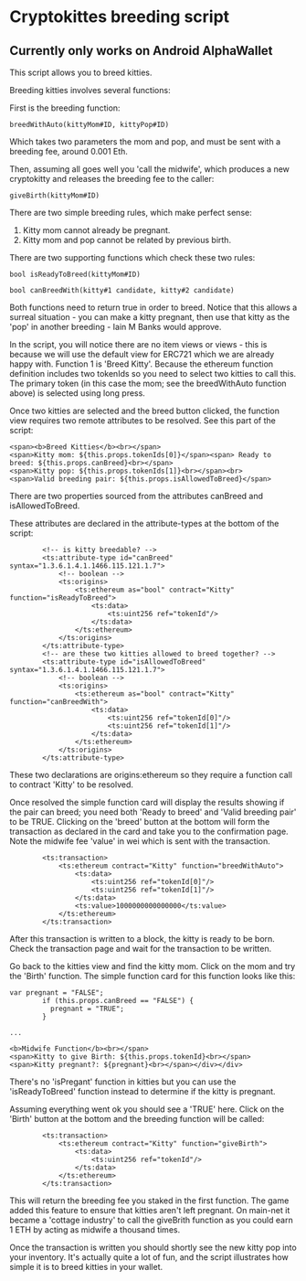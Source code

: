 # Cryptokittes breeding script
## Currently only works on Android AlphaWallet

This script allows you to breed kitties.

Breeding kitties involves several functions:

First is the breeding function:
```
breedWithAuto(kittyMom#ID, kittyPop#ID)
```
Which takes two parameters the mom and pop, and must be sent with a breeding fee, around 0.001 Eth.

Then, assuming all goes well you 'call the midwife', which produces a new cryptokitty and releases the breeding fee to the caller:
```
giveBirth(kittyMom#ID)
```

There are two simple breeding rules, which make perfect sense:
1. Kitty mom cannot already be pregnant.
2. Kitty mom and pop cannot be related by previous birth.

There are two supporting functions which check these two rules:
```
bool isReadyToBreed(kittyMom#ID)
```

```
bool canBreedWith(kitty#1 candidate, kitty#2 candidate)
```

Both functions need to return true in order to breed. Notice that this allows a surreal situation - you can make a kitty pregnant, then use that kitty as the 'pop' in another breeding - Iain M Banks would approve.

In the script, you will notice there are no item views or views - this is because we will use the default view for ERC721 which we are already happy with.
Function 1 is 'Breed Kitty'. Because the ethereum function definition includes two tokenIds so you need to select two kitties to call this. The primary token (in this case the mom; see the breedWithAuto function above) is selected using long press.

Once two kitties are selected and the breed button clicked, the function view requires two remote attributes to be resolved. See this part of the script:

```
<span><b>Breed Kitties</b><br></span>
<span>Kitty mom: ${this.props.tokenIds[0]}</span><span> Ready to breed: ${this.props.canBreed}<br></span>
<span>Kitty pop: ${this.props.tokenIds[1]}<br></span><br>
<span>Valid breeding pair: ${this.props.isAllowedToBreed}</span>
```
There are two properties sourced from the attributes canBreed and isAllowedToBreed.

These attributes are declared in the attribute-types at the bottom of the script:
```
        <!-- is kitty breedable? -->
        <ts:attribute-type id="canBreed" syntax="1.3.6.1.4.1.1466.115.121.1.7">
            <!-- boolean -->
            <ts:origins>
                <ts:ethereum as="bool" contract="Kitty" function="isReadyToBreed">
                    <ts:data>
                        <ts:uint256 ref="tokenId"/>
                    </ts:data>
                </ts:ethereum>
            </ts:origins>
        </ts:attribute-type>
        <!-- are these two kitties allowed to breed together? -->
        <ts:attribute-type id="isAllowedToBreed" syntax="1.3.6.1.4.1.1466.115.121.1.7">
            <!-- boolean -->
            <ts:origins>
                <ts:ethereum as="bool" contract="Kitty" function="canBreedWith">
                    <ts:data>
                        <ts:uint256 ref="tokenId[0]"/>
                        <ts:uint256 ref="tokenId[1]"/>
                    </ts:data>
                </ts:ethereum>
            </ts:origins>
        </ts:attribute-type>
```

These two declarations are origins:ethereum so they require a function call to contract 'Kitty' to be resolved.

Once resolved the simple function card will display the results showing if the pair can breed; you need both 'Ready to breed' and 'Valid breeding pair' to be TRUE.
Clicking on the 'breed' button at the bottom will form the transaction as declared in the card and take you to the confirmation page. Note the midwife fee 'value' in wei which is sent with the transaction.
```
        <ts:transaction>
            <ts:ethereum contract="Kitty" function="breedWithAuto">
                <ts:data>
                    <ts:uint256 ref="tokenId[0]"/>
                    <ts:uint256 ref="tokenId[1]"/>
                </ts:data>
                <ts:value>1000000000000000</ts:value>
            </ts:ethereum>
        </ts:transaction>
```
After this transaction is written to a block, the kitty is ready to be born. Check the transaction page and wait for the transaction to be written.

Go back to the kitties view and find the kitty mom. Click on the mom and try the 'Birth' function. The simple function card for this function looks like this:
```
var pregnant = "FALSE";
        if (this.props.canBreed == "FALSE") {
          pregnant = "TRUE";
        }
		
...		
		
<b>Midwife Function</b><br></span>
<span>Kitty to give Birth: ${this.props.tokenId}<br></span>
<span>Kitty pregnant?: ${pregnant}<br></span></div></div>
```

There's no 'isPregant' function in kitties but you can use the 'isReadyToBreed' function instead to determine if the kitty is pregnant.

Assuming everything went ok you should see a 'TRUE' here. Click on the 'Birth' button at the bottom and the breeding function will be called:
```
		<ts:transaction>
            <ts:ethereum contract="Kitty" function="giveBirth">
                <ts:data>
                    <ts:uint256 ref="tokenId"/>
                </ts:data>
            </ts:ethereum>
        </ts:transaction>
```
This will return the breeding fee you staked in the first function. The game added this feature to ensure that kitties aren't left pregnant. On main-net it became a 'cottage industry' to call the giveBrith function as you could earn 1 ETH by acting as midwife a thousand times.

Once the transaction is written you should shortly see the new kitty pop into your inventory. It's actually quite a lot of fun, and the script illustrates how simple it is to breed kitties in your wallet.